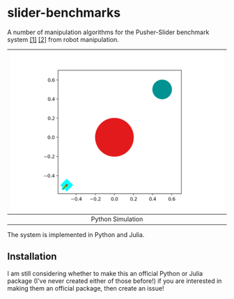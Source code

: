 # slider-benchmarks
A number of manipulation algorithms for the Pusher-Slider benchmark system 
[\[1\]](https://arxiv.org/abs/1611.08268) 
[\[2\]](https://journals.sagepub.com/doi/10.1177/0278364919872532) 
from robot manipulation. 

| ![](images/crafted-push1.gif) |
|:-----------------------------:|
| Python Simulation             |

The system is implemented in Python and Julia.

## Installation

I am still considering whether to make this an official 
Python or Julia package (I've never created either of those before!)
if you are interested in making them an official package, then 
create an issue!
